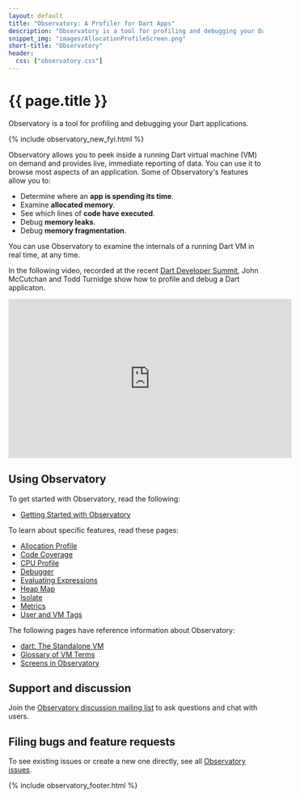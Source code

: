 ```yaml
---
layout: default
title: "Observatory: A Profiler for Dart Apps"
description: "Observatory is a tool for profiling and debugging your Dart application."
snippet_img: "images/AllocationProfileScreen.png"
short-title: "Observatory"
header:
  css: ["observatory.css"]
---
```


# {{ page.title }}

Observatory is a tool for profiling and debugging your
Dart applications.

{% include observatory_new_fyi.html %}

Observatory allows you to peek inside a running Dart virtual 
machine (VM) on demand and provides live, immediate reporting of data.
You can use it to browse most aspects of an application.
Some of Observatory's features allow you to:

- Determine where an **app is spending its time**.
- Examine **allocated memory**.
- See which lines of **code have executed**.
- Debug **memory leaks**.
- Debug **memory fragmentation**.

You can use Observatory to examine the internals of a running 
Dart VM in real time, at any time.

In the following video, recorded at the recent
[Dart Developer Summit](/events/2015/summit/),
John McCutchan and Todd Turnidge show how
to profile and debug a Dart applicaton.

<iframe style="display:block;margin: 0 auto;" width="560" height="315" src="https://www.youtube.com/embed/y39pZCExsOs?list=PLOU2XLYxmsIIQorIS8gagUiMau9S84vZV" frameborder="0" allowfullscreen></iframe>

## Using Observatory

To get started with Observatory, read the following:

* [Getting Started with Observatory](get-started.html)

To learn about specific features, read these pages:

* [Allocation Profile](allocation-profile.html)
* [Code Coverage](code-coverage.html)
* [CPU Profile](cpu-profile.html)
* [Debugger](debugger.html)
* [Evaluating Expressions](evaluate.html)
* [Heap Map](heap-map.html)
* [Isolate](isolate.html)
* [Metrics](metrics.html)
* [User and VM Tags](tags.html)

The following pages have reference information about Observatory:

* [dart: The Standalone VM](/tools/dart-vm/#observatory)
* [Glossary of VM Terms](glossary.html)
* [Screens in Observatory](screens.html)

## Support and discussion

Join the [Observatory discussion mailing list][list] to ask questions and chat
with users.

## Filing bugs and feature requests

To see existing issues or create a new one directly, see all
[Observatory issues](https://github.com/dart-lang/sdk/labels/Area-Observatory).

{% include observatory_footer.html %}

[list]: https://groups.google.com/a/dartlang.org/forum/#!forum/observatory-discuss
